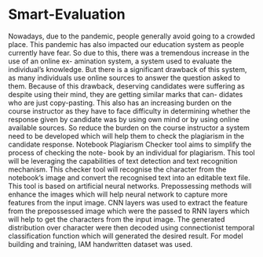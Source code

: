 # Smart-Evaluation

Nowadays, due to the pandemic, people generally avoid going to a crowded place.
This pandemic has also impacted our education system as people currently have
fear. So due to this, there was a tremendous increase in the use of an online ex-
amination system, a system used to evaluate the individual’s knowledge. But there
is a significant drawback of this system, as many individuals use online sources to
answer the question asked to them. Because of this drawback, deserving candidates
were suffering as despite using their mind, they are getting similar marks that can-
didates who are just copy-pasting. This also has an increasing burden on the course
instructor as they have to face difficulty in determining whether the response given
by candidate was by using own mind or by using online available sources. So reduce
the burden on the course instructor a system need to be developed which will help
them to check the plagiarism in the candidate response.
Notebook Plagiarism Checker tool aims to simplify the process of checking the note-
book by an individual for plagiarism. This tool will be leveraging the capabilities of
text detection and text recognition mechanism. This checker tool will recognise the
character from the notebook’s image and convert the recognised text into an editable
text file. This tool is based on artificial neural networks. Prepossessing methods will
enhance the images which will help neural network to capture more features from
the input image. CNN layers was used to extract the feature from the prepossessed
image which were the passed to RNN layers which will help to get the characters
from the input image. The generated distribution over character were then decoded
using connectionist temporal classification function which will generated the desired
result. For model building and training, IAM handwritten dataset was used.
